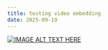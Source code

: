 ```yaml
---
title: testing video embedding
date: 2025-09-19
---
```


[![IMAGE ALT TEXT HERE](https://img.youtube.com/vi/4q5g6eTzJg4/0.jpg)](https://www.youtube.com/watch?v=4q5g6eTzJg4)